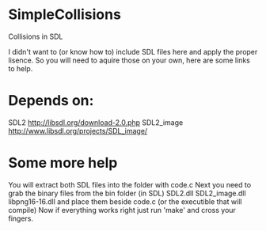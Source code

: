 # SimpleCollisions
Collisions in SDL

I didn't want to (or know how to) include SDL files here and apply the proper lisence.
So you will need to aquire those on your own, here are some links to help.

# Depends on:
SDL2		http://libsdl.org/download-2.0.php
SDL2_image	http://www.libsdl.org/projects/SDL_image/

# Some more help
You will extract both SDL files into the folder with code.c
Next you need to grab the binary files from the bin folder (in SDL)
	SDL2.dll
	SDL2_image.dll
	libpng16-16.dll
and place them beside code.c (or the executible that will compile)
Now if everything works right just run 'make' and cross your fingers.

